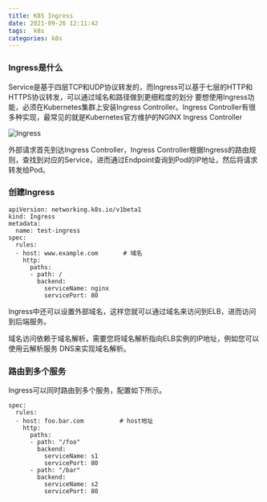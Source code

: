 ```yaml
---
title: K8S Ingress
date: 2021-09-26 12:11:42
tags:  k8s
categories: k8s
---
```


###  Ingress是什么
Service是基于四层TCP和UDP协议转发的，而Ingress可以基于七层的HTTP和HTTPS协议转发，可以通过域名和路径做到更细粒度的划分
要想使用Ingress功能，必须在Kubernetes集群上安装Ingress Controller。Ingress Controller有很多种实现，最常见的就是Kubernetes官方维护的NGINX Ingress Controller

![Ingress](/images/k8s/ingress.png)

外部请求首先到达Ingress Controller，Ingress Controller根据Ingress的路由规则，查找到对应的Service，进而通过Endpoint查询到Pod的IP地址，然后将请求转发给Pod。

### 创建Ingress

```
apiVersion: networking.k8s.io/v1beta1
kind: Ingress
metadata:
  name: test-ingress
spec:
  rules:
  - host: www.example.com       # 域名
    http:
      paths:
      - path: /
        backend:
          serviceName: nginx
          servicePort: 80
```

Ingress中还可以设置外部域名，这样您就可以通过域名来访问到ELB，进而访问到后端服务。

域名访问依赖于域名解析，需要您将域名解析指向ELB实例的IP地址，例如您可以使用云解析服务 DNS来实现域名解析。


### 路由到多个服务

Ingress可以同时路由到多个服务，配置如下所示。

```
spec:
  rules:
  - host: foo.bar.com          # host地址
    http:
      paths:
      - path: "/foo"
        backend:
          serviceName: s1
          servicePort: 80
      - path: "/bar"
        backend:
          serviceName: s2
          servicePort: 80
```
